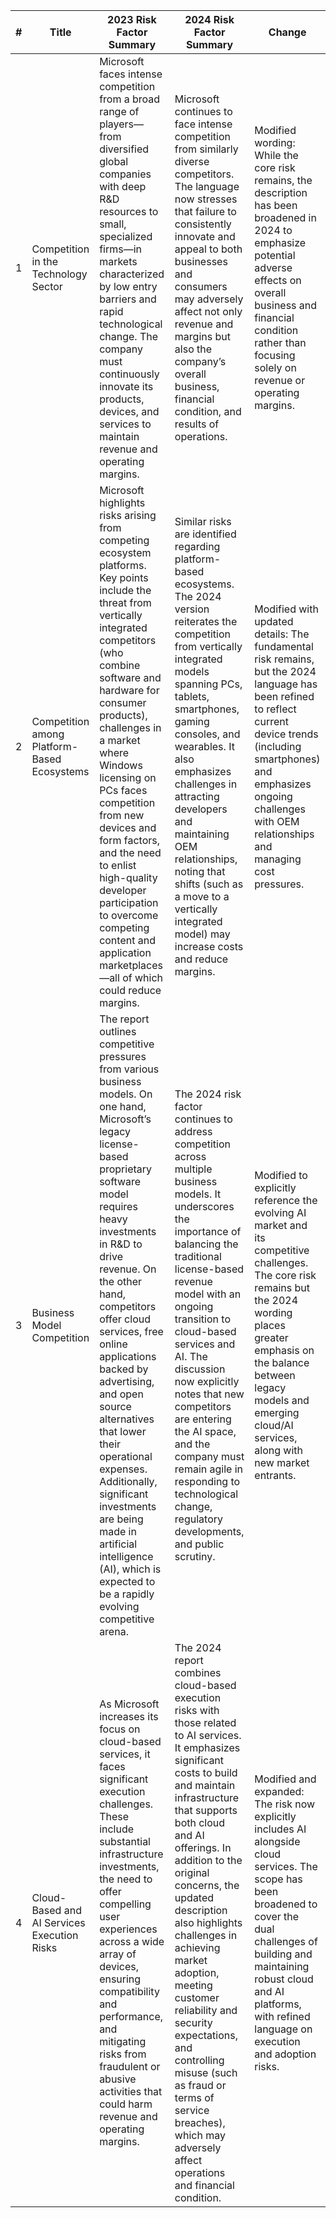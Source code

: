 | # | Title                                       | 2023 Risk Factor Summary                                                                                                                                                                                                                                                                                                                                                                                                                                                                                                                                                                                               | 2024 Risk Factor Summary                                                                                                                                                                                                                                                                                                                                                                                                                                                                                                                                                                                              | Change                                                                                                                                                                                                                           |
|---|---------------------------------------------|------------------------------------------------------------------------------------------------------------------------------------------------------------------------------------------------------------------------------------------------------------------------------------------------------------------------------------------------------------------------------------------------------------------------------------------------------------------------------------------------------------------------------------------------------------------------------------------------------------------------|-----------------------------------------------------------------------------------------------------------------------------------------------------------------------------------------------------------------------------------------------------------------------------------------------------------------------------------------------------------------------------------------------------------------------------------------------------------------------------------------------------------------------------------------------------------------------------------------------------------------------|---------------------------------------------------------------------------------------------------------------------------------------------------------------------------------------------------------------------------------|
| 1 | Competition in the Technology Sector        | Microsoft faces intense competition from a broad range of players—from diversified global companies with deep R&D resources to small, specialized firms—in markets characterized by low entry barriers and rapid technological change. The company must continuously innovate its products, devices, and services to maintain revenue and operating margins.                                                                                                                                                                                                                    | Microsoft continues to face intense competition from similarly diverse competitors. The language now stresses that failure to consistently innovate and appeal to both businesses and consumers may adversely affect not only revenue and margins but also the company’s overall business, financial condition, and results of operations.                                                                                                                            | Modified wording: While the core risk remains, the description has been broadened in 2024 to emphasize potential adverse effects on overall business and financial condition rather than focusing solely on revenue or operating margins. |
| 2 | Competition among Platform-Based Ecosystems  | Microsoft highlights risks arising from competing ecosystem platforms. Key points include the threat from vertically integrated competitors (who combine software and hardware for consumer products), challenges in a market where Windows licensing on PCs faces competition from new devices and form factors, and the need to enlist high-quality developer participation to overcome competing content and application marketplaces—all of which could reduce margins.                                                 | Similar risks are identified regarding platform-based ecosystems. The 2024 version reiterates the competition from vertically integrated models spanning PCs, tablets, smartphones, gaming consoles, and wearables. It also emphasizes challenges in attracting developers and maintaining OEM relationships, noting that shifts (such as a move to a vertically integrated model) may increase costs and reduce margins.                                         | Modified with updated details: The fundamental risk remains, but the 2024 language has been refined to reflect current device trends (including smartphones) and emphasizes ongoing challenges with OEM relationships and managing cost pressures.                           |
| 3 | Business Model Competition                     | The report outlines competitive pressures from various business models. On one hand, Microsoft’s legacy license-based proprietary software model requires heavy investments in R&D to drive revenue. On the other hand, competitors offer cloud services, free online applications backed by advertising, and open source alternatives that lower their operational expenses. Additionally, significant investments are being made in artificial intelligence (AI), which is expected to be a rapidly evolving competitive arena.            | The 2024 risk factor continues to address competition across multiple business models. It underscores the importance of balancing the traditional license-based revenue model with an ongoing transition to cloud-based services and AI. The discussion now explicitly notes that new competitors are entering the AI space, and the company must remain agile in responding to technological change, regulatory developments, and public scrutiny.  | Modified to explicitly reference the evolving AI market and its competitive challenges. The core risk remains but the 2024 wording places greater emphasis on the balance between legacy models and emerging cloud/AI services, along with new market entrants.                              |
| 4 | Cloud-Based and AI Services Execution Risks    | As Microsoft increases its focus on cloud-based services, it faces significant execution challenges. These include substantial infrastructure investments, the need to offer compelling user experiences across a wide array of devices, ensuring compatibility and performance, and mitigating risks from fraudulent or abusive activities that could harm revenue and operating margins.                                                                                                              | The 2024 report combines cloud-based execution risks with those related to AI services. It emphasizes significant costs to build and maintain infrastructure that supports both cloud and AI offerings. In addition to the original concerns, the updated description also highlights challenges in achieving market adoption, meeting customer reliability and security expectations, and controlling misuse (such as fraud or terms of service breaches), which may adversely affect operations and financial condition. | Modified and expanded: The risk now explicitly includes AI alongside cloud services. The scope has been broadened to cover the dual challenges of building and maintaining robust cloud and AI platforms, with refined language on execution and adoption risks.                     |